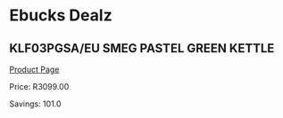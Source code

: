 
# Ebucks Dealz
## KLF03PGSA/EU SMEG PASTEL GREEN KETTLE
[Product Page](https://www.ebucks.com/web/shop/productSelected.do?prodId=1149089447&catId=1196428103)

Price: R3099.00

Savings: 101.0


	
